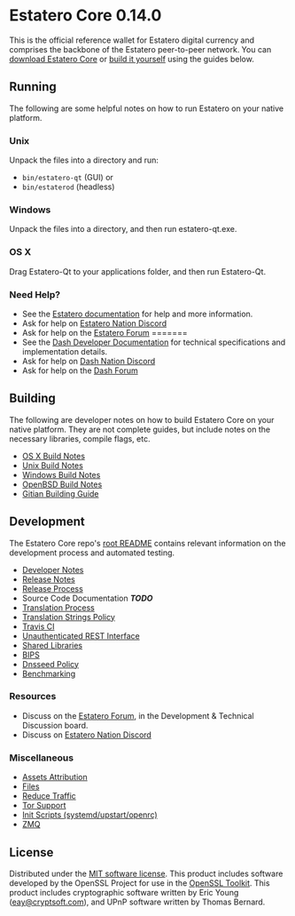 Estatero Core 0.14.0
=====================

This is the official reference wallet for Estatero digital currency and comprises the backbone of the Estatero peer-to-peer network. You can [download Estatero Core](https://www.estatero.org/downloads/) or [build it yourself](#building) using the guides below.

Running
---------------------
The following are some helpful notes on how to run Estatero on your native platform.

### Unix

Unpack the files into a directory and run:

- `bin/estatero-qt` (GUI) or
- `bin/estaterod` (headless)

### Windows

Unpack the files into a directory, and then run estatero-qt.exe.

### OS X

Drag Estatero-Qt to your applications folder, and then run Estatero-Qt.

### Need Help?

* See the [Estatero documentation](https://docs.estatero.org)
for help and more information.
* Ask for help on [Estatero Nation Discord](http://estaterochat.org)
* Ask for help on the [Estatero Forum](https://estatero.org/forum)
=======
* See the [Dash Developer Documentation](https://dash-docs.github.io/) 
for technical specifications and implementation details.
* Ask for help on [Dash Nation Discord](http://dashchat.org)
* Ask for help on the [Dash Forum](https://dash.org/forum)

Building
---------------------
The following are developer notes on how to build Estatero Core on your native platform. They are not complete guides, but include notes on the necessary libraries, compile flags, etc.

- [OS X Build Notes](build-osx.md)
- [Unix Build Notes](build-unix.md)
- [Windows Build Notes](build-windows.md)
- [OpenBSD Build Notes](build-openbsd.md)
- [Gitian Building Guide](gitian-building.md)

Development
---------------------
The Estatero Core repo's [root README](/README.md) contains relevant information on the development process and automated testing.

- [Developer Notes](developer-notes.md)
- [Release Notes](release-notes.md)
- [Release Process](release-process.md)
- Source Code Documentation ***TODO***
- [Translation Process](translation_process.md)
- [Translation Strings Policy](translation_strings_policy.md)
- [Travis CI](travis-ci.md)
- [Unauthenticated REST Interface](REST-interface.md)
- [Shared Libraries](shared-libraries.md)
- [BIPS](bips.md)
- [Dnsseed Policy](dnsseed-policy.md)
- [Benchmarking](benchmarking.md)

### Resources
* Discuss on the [Estatero Forum](https://estatero.org/forum), in the Development & Technical Discussion board.
* Discuss on [Estatero Nation Discord](http://estaterochat.org)

### Miscellaneous
- [Assets Attribution](assets-attribution.md)
- [Files](files.md)
- [Reduce Traffic](reduce-traffic.md)
- [Tor Support](tor.md)
- [Init Scripts (systemd/upstart/openrc)](init.md)
- [ZMQ](zmq.md)

License
---------------------
Distributed under the [MIT software license](/COPYING).
This product includes software developed by the OpenSSL Project for use in the [OpenSSL Toolkit](https://www.openssl.org/). This product includes
cryptographic software written by Eric Young ([eay@cryptsoft.com](mailto:eay@cryptsoft.com)), and UPnP software written by Thomas Bernard.
